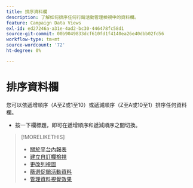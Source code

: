 ```yaml
---
title: 排序資料欄
description: 了解如何排序任何行銷活動管理檢視中的資料欄。
feature: Campaign Data Views
exl-id: ed27246a-a31e-4ad2-bc30-446478fc58d1
source-git-commit: 00b9049833dcf610fd1f4140ea26e40dbb02fd56
workflow-type: tm+mt
source-wordcount: '72'
ht-degree: 0%

---
```


# 排序資料欄

您可以依遞增順序（A至Z或1至10）或遞減順序（Z至A或10至1）排序任何資料欄。

* 按一下欄標題，即可在遞增順序和遞減順序之間切換。

>[!MORELIKETHIS]
>
>* [關於平台內報表](campaign-reports-about.md)
>* [建立自訂欄檢視](column-view-create.md)
>* [更改列視圖](column-view-change.md)
>* [篩選促銷活動資料](campaign-data-filter.md)
>* [管理資料視覺效果](campaign-data-visualization-manage.md)

